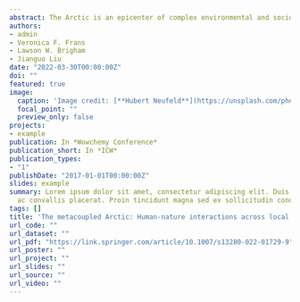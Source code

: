 ```yaml
---
abstract: The Arctic is an epicenter of complex environmental and socioeconomic change. Strengthened connections between Arctic and non-Arctic systems could threaten or enhance Arctic sustainability, but studies of external influences on the Arctic are scattered and fragmented in academic literature. Here, we review and synthesize how external influences have been analyzed in Arctic-coupled human and natural systems (CHANS) literature. Results show that the Arctic is affected by numerous external influences nearby and faraway, including global markets, climate change, governance, military security, and tourism. However, apart from climate change, these connections are infrequently the focus of Arctic CHANS analyses. We demonstrate how Arctic CHANS research could be enhanced and research gaps could be filled using the holistic framework of metacoupling (human-nature interactions within as well as between adjacent and distant systems). Our perspectives provide new approaches to enhance the sustainability of Arctic systems in an interconnected world.
authors:
- admin
- Veronica F. Frans
- Lawson W. Brigham
- Jianguo Liu
date: "2022-03-30T00:00:00Z"
doi: ""
featured: true
image:
  caption: 'Image credit: [**Hubert Neufeld**](https://unsplash.com/photos/GG1CwF4qdlg)'
  focal_point: ""
  preview_only: false
projects:
- example
publication: In *Wowchemy Conference*
publication_short: In *ICW*
publication_types:
- "1"
publishDate: "2017-01-01T00:00:00Z"
slides: example
summary: Lorem ipsum dolor sit amet, consectetur adipiscing elit. Duis posuere tellus
  ac convallis placerat. Proin tincidunt magna sed ex sollicitudin condimentum.
tags: []
title: 'The metacoupled Arctic: Human-nature interactions across local to global scales as drivers of sustainability'
url_code: ""
url_dataset: ""
url_pdf: "https://link.springer.com/article/10.1007/s13280-022-01729-9"
url_poster: ""
url_project: ""
url_slides: ""
url_source: ""
url_video: ""
---
```


<!---  {{% callout note %}}
Click the _Cite_ button above to demo the feature to enable visitors to import publication metadata into their reference management software.
{{% /callout %}}

{{% callout note %}}
Create your slides in Markdown - click the _Slides_ button to check out the example.
{{% /callout %}}

Supplementary notes can be added here, including [code, math, and images](https://wowchemy.com/docs/writing-markdown-latex/). --->

